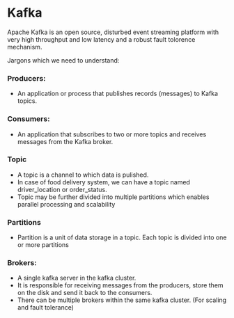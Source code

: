 # Kafka

Apache Kafka is an open source, disturbed event streaming platform with very high throughput and low latency and a robust fault tolorence mechanism.

Jargons which we need to understand: 

### Producers:

- An application or process that publishes records (messages) to Kafka topics.

### Consumers:

- An application that subscribes to two or more topics and receives messages from the Kafka broker.

### Topic

- A topic is a channel to which data is pulished.
- In case of food delivery system, we can have a topic named driver_location or order_status.
- Topic may be further divided into multiple partitions which enables parallel processing and scalability

### Partitions

- Partition is a unit of data storage in a topic. Each topic is divided into one or more partitions

### Brokers:

- A single kafka server in the kafka cluster.
- It is responsible for receiving messages from the producers, store them on the disk and send it back to the consumers.
- There can be multiple brokers within the same kafka cluster. (For scaling and fault tolerance)
